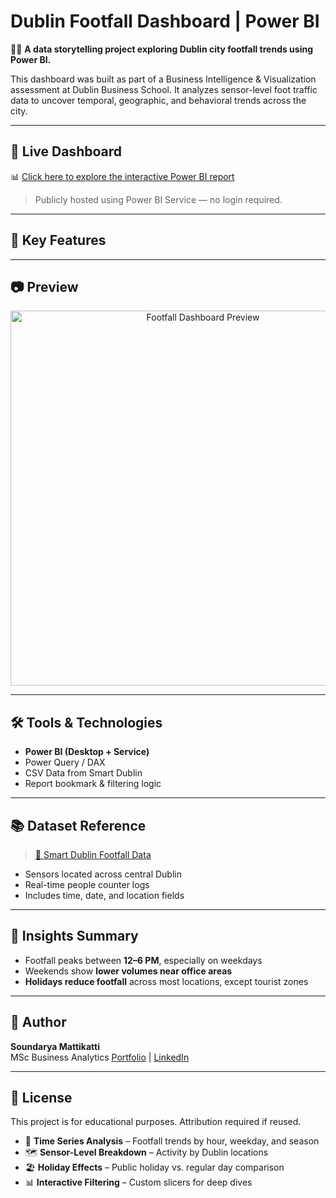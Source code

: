 # Dublin Footfall Dashboard | Power BI

🚶‍♀️ **A data storytelling project exploring Dublin city footfall trends using Power BI.**

This dashboard was built as part of a Business Intelligence & Visualization assessment at Dublin Business School. It analyzes sensor-level foot traffic data to uncover temporal, geographic, and behavioral trends across the city.

---

## 🔗 Live Dashboard  
📊 [Click here to explore the interactive Power BI report](https://app.powerbi.com/view?r=eyJrIjoiNjI5NWU5YzQtMjAwOC00ZmYyLWE0ZTMtZDE3MGRiMGZlYjdiIiwidCI6IjVkMGFhNmVhLTY2MjAtNDg2My05ZTIxLTllY2IxNDAyMjJiYyIsImMiOjh9)

> Publicly hosted using Power BI Service — no login required.

---

## 📌 Key Features

---

## 📷 Preview

<p align="center">
  <img src="screenshots/overview.png" alt="Footfall Dashboard Preview" width="600"/>
</p>

---

## 🛠️ Tools & Technologies

- **Power BI (Desktop + Service)**
- Power Query / DAX
- CSV Data from Smart Dublin
- Report bookmark & filtering logic

---

## 📚 Dataset Reference

> [📂 Smart Dublin Footfall Data](https://data.smartdublin.ie/dataset/dublin-city-footfall)

- Sensors located across central Dublin
- Real-time people counter logs
- Includes time, date, and location fields

---

## 🧠 Insights Summary

- Footfall peaks between **12–6 PM**, especially on weekdays
- Weekends show **lower volumes near office areas**
- **Holidays reduce footfall** across most locations, except tourist zones

---

## 👤 Author

**Soundarya Mattikatti**  
MSc Business Analytics 
[Portfolio](https://soundaryasm.github.io) | [LinkedIn](https://linkedin.com/in/soundaryasm)

---

## 📄 License

This project is for educational purposes. Attribution required if reused.



- 📆 **Time Series Analysis** – Footfall trends by hour, weekday, and season
- 🗺️ **Sensor-Level Breakdown** – Activity by Dublin locations
- 🏖️ **Holiday Effects** – Public holiday vs. regular day comparison
- 📊 **Interactive Filtering** – Custom slicers for deep dives


